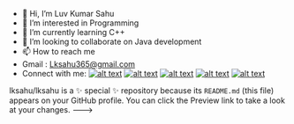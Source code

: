 - 👋 Hi, I’m Luv Kumar Sahu
- 👀 I’m interested in Programming
- 🌱 I’m currently learning C++
- 💞️ I’m looking to collaborate on Java development
- 📫 How to reach me 
- Gmail : Lksahu365@gmail.com
- Connect with me:
[![alt text][1.1]][1]
[![alt text][2.1]][2]
[![alt text][3.1]][3]
[![alt text][4.1]][4]
[![alt text][5.1]][5]



[1.1]: http://i.imgur.com/tXSoThF.png (twitter icon with padding)
[2.1]: http://i.imgur.com/P3YfQoD.png (facebook icon with padding)
[3.1]: http://i.imgur.com/yCsTjba.png (google plus icon with padding)
[4.1]: https://github.com/luvksahu/lksahu/blob/915626eb5d347ed22ca45e31111e9288d10de3e2/Insta.png (instagram icon with padding)
[5.1]: https://github.com/luvksahu/lksahu/blob/f2fbcd7fb95ba956baae996a09d79a5dab5368c8/logo/github1.png (github icon with padding)

[1]: https://mobile.twitter.com/Luvsahu9
[2]: https://www.facebook.com/luvkumar.sahu/
[3]: lksahuji365@gmail.com
[4]: https://www.instagram.com/luv_k_sahu/
[5]: https://github.com/luvksahu
lksahu/lksahu is a ✨ special ✨ repository because its `README.md` (this file) appears on your GitHub profile.
You can click the Preview link to take a look at your changes.
--->
